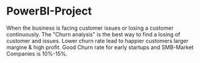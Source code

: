 # PowerBI-Project
When the business is facing  customer issues  or losing a customer continuously.
The "Churn analysis" is the best way to find a losing of customer and issues.
Lower churn rate lead to happier customers larger margine & high profit.
Good Churn rate for early startups and SMB-Market Companies is 10%-15%.

